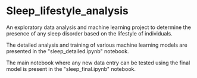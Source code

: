 # Sleep_lifestyle_analysis
An exploratory data analysis and machine learning project to determine the presence of any sleep disorder based on the lifestyle of individuals.

The detailed analysis and training of various machine learning models are presented in the "sleep_detailed.ipynb" notebook.

The main notebook where any new data entry can be tested using the final model is present in the "sleep_final.ipynb" notebook.
